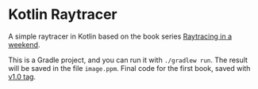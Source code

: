# Kotlin Raytracer
A simple raytracer in Kotlin based on the book series
[Raytracing in a weekend](https://raytracing.github.io/).

This is a Gradle project, and you can run it with `./gradlew run`.
The result will be saved in the file `image.ppm`.
Final code for the first book, saved with
[v1.0 tag](https://github.com/mohaqeq/kotlin-raytracer/releases/tag/v1.0).
